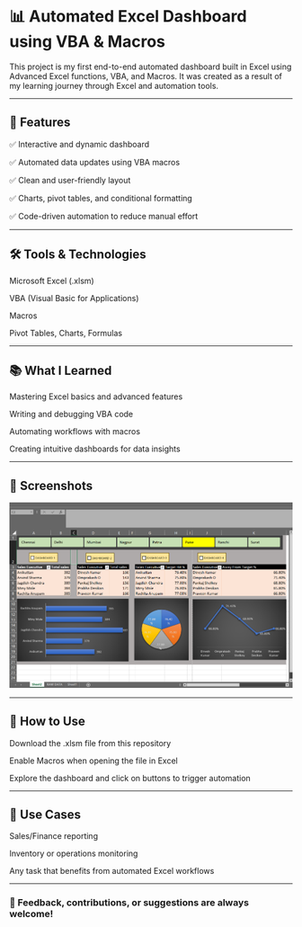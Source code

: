 # 📊 Automated Excel Dashboard using VBA & Macros
This project is my first end-to-end automated dashboard built in Excel using Advanced Excel functions, VBA, and Macros. It was created as a result of my learning journey through Excel and automation tools.

--- 

## 🚀 Features

✅ Interactive and dynamic dashboard

✅ Automated data updates using VBA macros

✅ Clean and user-friendly layout

✅ Charts, pivot tables, and conditional formatting

✅ Code-driven automation to reduce manual effort

---

## 🛠️ Tools & Technologies

Microsoft Excel (.xlsm)

VBA (Visual Basic for Applications)

Macros

Pivot Tables, Charts, Formulas

--- 

## 📚 What I Learned
Mastering Excel basics and advanced features

Writing and debugging VBA code

Automating workflows with macros

Creating intuitive dashboards for data insights

---

## 📸 Screenshots

![image alt](https://github.com/reyansh2002/Automated-Excel-Dashboard/blob/main/output%20image)

---

## 📂 How to Use

Download the .xlsm file from this repository

Enable Macros when opening the file in Excel

Explore the dashboard and click on buttons to trigger automation

---

## 📌 Use Cases
Sales/Finance reporting

Inventory or operations monitoring

Any task that benefits from automated Excel workflows

---

### 📢 Feedback, contributions, or suggestions are always welcome!
